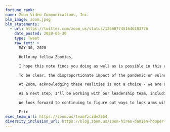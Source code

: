 ```yaml
---
fortune_rank:
name: Zoom Video Communications, Inc.
blm_image: zoom.jpeg
blm_statements:
  - url: https://twitter.com/zoom_us/status/1266877451646283776
    date_posted: 2020-05-30
    type: Tweet
    raw_text: >
      MAY 30, 2020

      Hello my fellow Zoomies,

      I hope this note finds you doing as well as is possible in this unique moment around the world. COVID has brought pain, loss, ambiguity, and despair for many, in particular, vulnerable communities. The Black Community in the United States has been severely impacted, and coupled with the pandemic, has also experienced shocking and senseless killings that have occurred or been brought to light over the past couple of weeks involving Ahmaud Arbery, Breonna Taylor, and George Floyd.

      To be clear, the disproportionate impact of the pandemic on vulnerable populations and the individual and institutionalized racism and violence that the Black Community continues to endure are not new. However, as I watch the news, listen, and read, I know I am on my own journey of learning. While I don't pretend to be even close to truly understanding the multi-faceted experiences within the Black community, I am now, more than ever, open to listening, understanding, and lending our voice -- as a company that connects the world -- to take action for social and racial equity.

      At Zoom, acknowledging these realities is not a choice - we are a company that is built on caring for our community, our customers, our company, our teammates, and ourselves. So what does this mean? I'm not 100% sure yet. The first step is this message to all of you - to acknowledge that many of you may be hurting, to acknowledge that while I don't fully understand that hurt, you are visible.

      As a next step, I'll be working with our leadership team, including our new Chief Diversity Officer, Damien Hooper-Campbell, to figure out how to best learn more about social and racial justice and engage an act as an organization. We will also assess how best to activate the power of philanthropy to support some of the external partners who are on the frontlines of tackling the goals of social and racial justice.

      We look forward to continuing to figure out ways to lock arms with our employees, partners and others to stand together in non-violence against racism, injustice, and violence not only today, but also in the future.

      Eric
exec_team_url: https://zoom.us/team?zcid=2554
diversity_inclusion_url: https://blog.zoom.us/zoom-hires-damien-hooper-campbell-as-chief-diversity-officer/
---
```

